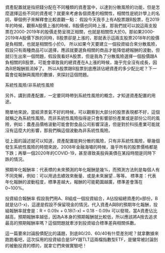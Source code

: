 資產配置就是指把錢分配在不同種類的資產當中，以達到分散風險的功能，但是怎麼選擇這些不同的資產呢？就要來考慮各個資產的相關性，相關性是統計學上的名詞，舉個例子來解釋會比較直觀一點：
假設今天我手上有A股票跟B股票，在2019年的時候，觀察A股價上漲的時候，B股價也同時上漲，那我們就可以說這兩支股票在2000-2019年的股價走勢呈現正相關，也就是相關性大於0。那如果2000-2019年A股價下跌的同時，B股票卻是上漲的，那就表示這兩支股票2018年的股價是負相關，也就是相關性小於0。
所以如果今天要建立一個投資組合來分散風險，假設只有兩種商品可以選擇，應該就要選負相關的商品才能降低總報酬的波動，但就衍生出來一個問題，假設我看好A股票，但是我為了分散風險選擇一個股價跟A負相關的B股票，可能會導致我的總資產在A上漲的時候，幾乎完全沒有成長，因為B把報酬抵消掉了。
所以A股票跟B股票到底應該佔總資產的多少配比呢？下一篇會從報酬與風險的數據，來探討這個問題。

系統性風險/非系統性風險

另外，講到資產配置，一定要同時帶到系統性風險的概念，才知道資產配置的用途。

簡單地來說，當經濟景氣不好的時候，可以觀察到大部分的股票表現都不好，這個就稱之為系統性風險。而非系統性風險指得是只會影響部份產業或是部份公司的風險，例如：農產品價格波動可能會對食品公司影響深遠，但是對於科技產業可能就沒有這麼大的影響，那我們稱這個波動為非系統性風險。

從上面的論述就可以知道，資產配置能夠分散的風險，只有非系統性風險，舉幾個發生系統性風險的時間來說，2008年金融海嘯的時候，幾乎所有的股票價格都是下跌；再舉一個2020年的COVID-19，甚至導致美股與美債在某段時間是同時下跌的情況。

預期年化報酬率：代表標的未來預測的年化報酬是幾%，而預測方法則是每個人有不同見解，例如：可以用過去績效來衡量、或是未來展望...等等。
標準差：代表年化報酬的波動程度，標準差越大，報酬的可能範圍越廣，標準差會落在0~100%。

投資組合報酬率
假設我們用A、B組成一個投資組合，A佔投組總資產的x部份，B就是佔(1-x)，這邊是假設不保留現金的情況。代入資產A與B的預期年化報酬，投組報酬率就會是：R = 0.09x + 0.18(1-x) = 0.18 - 0.09x
可以發現，當A資產佔比越高，預期報酬率越低，因為A本身的預期報酬就比較低，所以應該將A捨去追求最高的預期報酬率嗎？這個問題就牽涉到投資組合標準差與相關係數。

這一篇要來討論股債配比的議題，到底80/20、60/40有什麼差別呢？就拿數據來跑跑看吧，這次採用的投資組合是SPY跟TLT這兩檔指數型ETF，是蠻常被討論到的被動投資的標的，就拿它們來做實驗吧！
